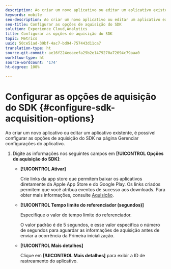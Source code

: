 ```yaml
---
description: Ao criar um novo aplicativo ou editar um aplicativo existente, é possível configurar as opções de aquisição do SDK na página Gerenciar configurações do aplicativo.
keywords: mobile
seo-description: Ao criar um novo aplicativo ou editar um aplicativo existente, é possível configurar as opções de aquisição do SDK na página Gerenciar configurações do aplicativo.
seo-title: Configurar as opções de aquisição do SDK
solution: Experience Cloud,Analytics
title: Configurar as opções de aquisição do SDK
topic: Metrics
uuid: 50ce51ad-39bf-4ac7-bd94-757443d11ca7
translation-type: ht
source-git-commit: ae16f224eeaeefa29b2e1479270a72694c79aaa0
workflow-type: ht
source-wordcount: '174'
ht-degree: 100%

---
```



# Configurar as opções de aquisição do SDK {#configure-sdk-acquisition-options}

Ao criar um novo aplicativo ou editar um aplicativo existente, é possível configurar as opções de aquisição do SDK na página Gerenciar configurações do aplicativo.

1. Digite as informações nos seguintes campos em **[!UICONTROL Opções de aquisição do SDK]**:

   * **[!UICONTROL Ativar]**

      Crie links da app store que permitem baixar os aplicativos diretamente da Apple App Store e do Google Play. Os links criados permitem que você atribua eventos de sucesso aos downloads. Para obter mais informações, consulte [Aquisição](//help/using/acquisition-main/acquisition-main.md).

   * **[!UICONTROL Tempo limite do referenciador (segundos)]**

      Especifique o valor do tempo limite do referenciador.

      O valor padrão é de 5 segundos, e esse valor especifica o número de segundos para aguardar as informações de aquisição antes de enviar a ocorrência da Primeira inicialização.

   * **[!UICONTROL Mais detalhes]**

      Clique em **[!UICONTROL Mais detalhes]** para exibir a ID de rastreamento do aplicativo.

